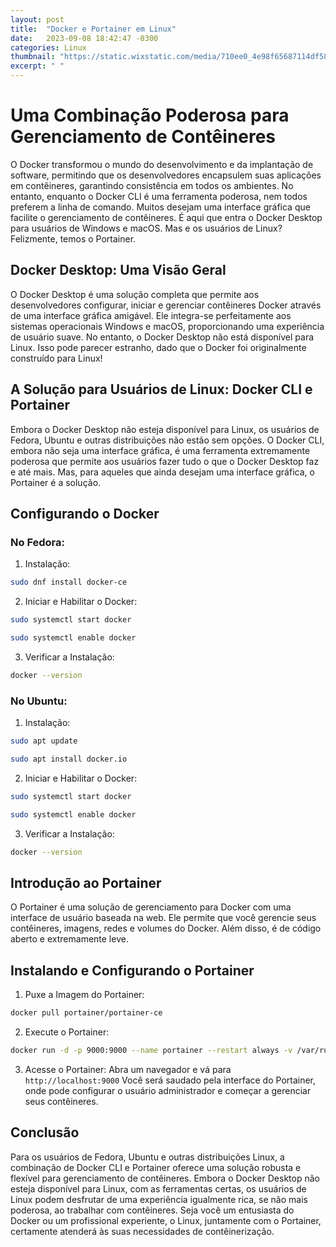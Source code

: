 ```yaml
---
layout: post
title:  "Docker e Portainer em Linux"
date:   2023-09-08 18:42:47 -0300
categories: Linux
thumbnail: "https://static.wixstatic.com/media/710ee0_4e98f65687114df582a62e702ad246b6~mv2.png"
excerpt: " "
---
```


# Uma Combinação Poderosa para Gerenciamento de Contêineres

O Docker transformou o mundo do desenvolvimento e da implantação de software, permitindo que os desenvolvedores encapsulem suas aplicações em contêineres, garantindo consistência em todos os ambientes. No entanto, enquanto o Docker CLI é uma ferramenta poderosa, nem todos preferem a linha de comando. Muitos desejam uma interface gráfica que facilite o gerenciamento de contêineres. É aqui que entra o Docker Desktop para usuários de Windows e macOS. Mas e os usuários de Linux? Felizmente, temos o Portainer.

## Docker Desktop: Uma Visão Geral

O Docker Desktop é uma solução completa que permite aos desenvolvedores configurar, iniciar e gerenciar contêineres Docker através de uma interface gráfica amigável. Ele integra-se perfeitamente aos sistemas operacionais Windows e macOS, proporcionando uma experiência de usuário suave. No entanto, o Docker Desktop não está disponível para Linux. Isso pode parecer estranho, dado que o Docker foi originalmente construído para Linux!

## A Solução para Usuários de Linux: Docker CLI e Portainer

Embora o Docker Desktop não esteja disponível para Linux, os usuários de Fedora, Ubuntu e outras distribuições não estão sem opções. O Docker CLI, embora não seja uma interface gráfica, é uma ferramenta extremamente poderosa que permite aos usuários fazer tudo o que o Docker Desktop faz e até mais. Mas, para aqueles que ainda desejam uma interface gráfica, o Portainer é a solução.

## Configurando o Docker

### No Fedora:

1. Instalação:

```bash
sudo dnf install docker-ce
```

2. Iniciar e Habilitar o Docker:

```bash
sudo systemctl start docker
```

```bash
sudo systemctl enable docker
```

3. Verificar a Instalação:

```bash
docker --version
```

### No Ubuntu:

1. Instalação:

```bash
sudo apt update
```

```bash
sudo apt install docker.io
```

2. Iniciar e Habilitar o Docker:

```bash
sudo systemctl start docker
```

```bash
sudo systemctl enable docker
```

3. Verificar a Instalação:

```bash
docker --version
```

## Introdução ao Portainer

O Portainer é uma solução de gerenciamento para Docker com uma interface de usuário baseada na web. Ele permite que você gerencie seus contêineres, imagens, redes e volumes do Docker. Além disso, é de código aberto e extremamente leve.

## Instalando e Configurando o Portainer

1. Puxe a Imagem do Portainer:

```bash
docker pull portainer/portainer-ce
```

2. Execute o Portainer:

```bash
docker run -d -p 9000:9000 --name portainer --restart always -v /var/run/docker.sock:/var/run/docker.sock portainer/portainer-ce
```

3. Acesse o Portainer: Abra um navegador e vá para `http://localhost:9000` Você será saudado pela interface do Portainer, onde pode configurar o usuário administrador e começar a gerenciar seus contêineres.

## Conclusão

Para os usuários de Fedora, Ubuntu e outras distribuições Linux, a combinação de Docker CLI e Portainer oferece uma solução robusta e flexível para gerenciamento de contêineres. Embora o Docker Desktop não esteja disponível para Linux, com as ferramentas certas, os usuários de Linux podem desfrutar de uma experiência igualmente rica, se não mais poderosa, ao trabalhar com contêineres. Seja você um entusiasta do Docker ou um profissional experiente, o Linux, juntamente com o Portainer, certamente atenderá às suas necessidades de contêinerização.